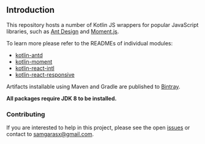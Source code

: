 ## Introduction

This repository hosts a number of Kotlin JS wrappers for popular JavaScript libraries, such as 
[Ant Design](https://ant.design/docs/react/introduce) and [Moment.js](https://momentjs.com/).

To learn more please refer to the READMEs of individual modules:
* [kotlin-antd](kotlin-antd/README.md)
* [kotlin-moment](kotlin-moment/README.md)
* [kotlin-react-intl](kotlin-react-intl/README.md)
* [kotlin-react-responsive](kotlin-react-responsive/README.md)

Artifacts installable using Maven and Gradle are published to [Bintray](https://bintray.com/samgarasx/kotlin-js-wrappers).

**All packages require JDK 8 to be installed.**

### Contributing

If you are interested to help in this project, please see the open [issues](https://github.com/samgarasx/kotlin-js-wrappers/issues) 
or contact to [samgarasx@gmail.com](mailto:samgarasx@gmail.com).
